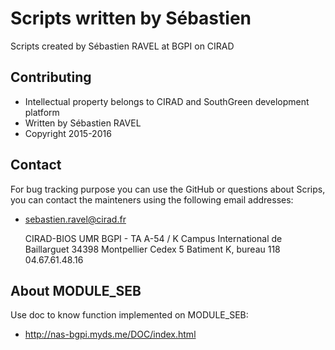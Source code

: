 Scripts written by Sébastien
===========

Scripts created by Sébastien RAVEL at BGPI on CIRAD

##  Contributing

* Intellectual property belongs to CIRAD and SouthGreen development platform
* Written by Sébastien RAVEL
* Copyright 2015-2016

## Contact

For bug tracking purpose you can use the GitHub or questions about Scrips, you can contact the mainteners using the following email addresses:

* sebastien.ravel@cirad.fr

	CIRAD-BIOS
	UMR BGPI - TA A-54 / K
	Campus International de Baillarguet
	34398 Montpellier Cedex 5
	Batiment K, bureau 118
	04.67.61.48.16

## About MODULE_SEB

Use doc to know function implemented on MODULE_SEB:
* http://nas-bgpi.myds.me/DOC/index.html
